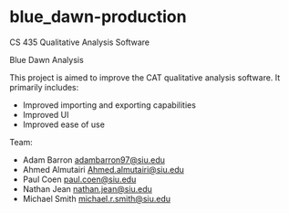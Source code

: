 # blue_dawn-production
CS 435 Qualitative Analysis Software

Blue Dawn Analysis

This project is aimed to improve the CAT qualitative analysis software.
It primarily includes:
  - Improved importing and exporting capabilities
  - Improved UI
  - Improved ease of use

Team:
  - Adam Barron   adambarron97@siu.edu
  - Ahmed Almutairi Ahmed.almutairi@siu.edu
  - Paul Coen     paul.coen@siu.edu
  - Nathan Jean   nathan.jean@siu.edu
  - Michael Smith michael.r.smith@siu.edu
  
